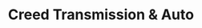 ---
title: "Creed Transmission & Auto"
url: /dobson/creed-transmission-und-auto/
shop: Autowerkstatt
---